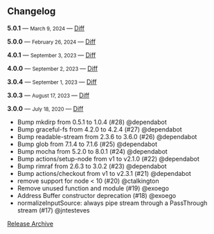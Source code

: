 ## Changelog

**5.0.1** — <small> March 9, 2024 </small> — [Diff](https://github.com/archiverjs/archiver-utils/compare/5.0.0...5.0.1)

**5.0.0** — <small> February 26, 2024 </small> — [Diff](https://github.com/archiverjs/archiver-utils/compare/4.0.2...5.0.0)

**4.0.1** — <small> September 3, 2023 </small> — [Diff](https://github.com/archiverjs/archiver-utils/compare/4.0.0...4.0.1)

**4.0.0** — <small> September 2, 2023 </small> — [Diff](https://github.com/archiverjs/archiver-utils/compare/3.0.4...4.0.0)

**3.0.4** — <small> September 1, 2023 </small> — [Diff](https://github.com/archiverjs/archiver-utils/compare/3.0.3...3.0.4)

**3.0.3** — <small> August 17, 2023 </small> — [Diff](https://github.com/archiverjs/archiver-utils/compare/3.0.0...3.0.3)

**3.0.0** — <small> July 18, 2020 </small> — [Diff](https://github.com/archiverjs/archiver-utils/compare/2.1.0...3.0.0)

* Bump mkdirp from 0.5.1 to 1.0.4 (#28) @dependabot
* Bump graceful-fs from 4.2.0 to 4.2.4 (#27) @dependabot
* Bump readable-stream from 2.3.6 to 3.6.0 (#26) @dependabot
* Bump glob from 7.1.4 to 7.1.6 (#25) @dependabot
* Bump mocha from 5.2.0 to 8.0.1 (#24) @dependabot
* Bump actions/setup-node from v1 to v2.1.0 (#22) @dependabot
* Bump rimraf from 2.6.3 to 3.0.2 (#23) @dependabot
* Bump actions/checkout from v1 to v2.3.1 (#21) @dependabot
* remove support for node < 10 (#20) @ctalkington
* Remove unused function and module (#19) @exoego
* Address Buffer constructor deprecation (#18) @exoego
* normalizeInputSource: always pipe stream through a PassThrough stream (#17) @jntesteves

[Release Archive](https://github.com/archiverjs/archiver-utils/releases)
